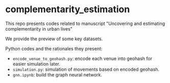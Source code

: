 # complementarity_estimation

This repo presents codes related to manuscript "Uncovering and estimating complementarity in
urban lives"

We provide the preview of some key datasets.

Python codes and the rationales they present:
- `encode_venue_to_geohash.py`: encode each venue into geohash for easier simulation later.
- `simulation.py`: simulation of movements based on encoded geohash.
- `gnn.ipynb`: build the graph neural network.
